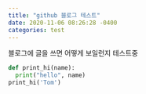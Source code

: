 ```yaml
---
title: "github 블로그 테스트"
date: 2020-11-06 08:26:28 -0400
categories: test
---
```

블로그에 글을 쓰면 어떻게 보일런지 테스트중

```python
def print_hi(name):
  print("hello", name)
print_hi('Tom')
```
